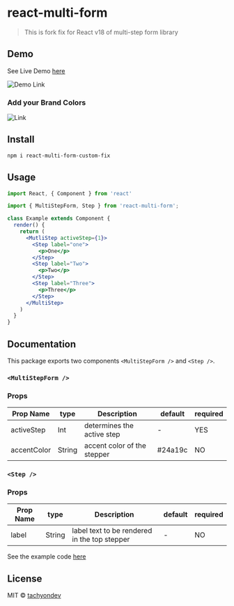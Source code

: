 # react-multi-form

> This is fork fix for React v18 of multi-step form library

## Demo
See Live Demo [here](https://harshtomar6.github.io/react-multi-form/)

![Demo Link](https://media.giphy.com/media/Q7v8WigTrzCmcUQvnA/giphy.gif)

### Add your Brand Colors
![Link](https://media.giphy.com/media/dAcoQshy4WBrlUz5CZ/giphy.gif)

## Install

```bash
npm i react-multi-form-custom-fix
```

## Usage

```jsx
import React, { Component } from 'react'

import { MultiStepForm, Step } from 'react-multi-form';

class Example extends Component {
  render() {
    return (
      <MutliStep activeStep={1}>
        <Step label="one">
          <p>One</p>
        </Step>
        <Step label="Two">
          <p>Two</p>
        </Step>
        <Step label="Three">
          <p>Three</p>
        </Step>
      </MultiStep>
    )
  }
}
```

## Documentation

This package exports two components `<MultiStepForm />` and `<Step />`.

### `<MultiStepForm />`
### Props
|Prop Name|type| Description|default|required|
|---------|----|-------|-------|--------|
|activeStep|Int|determines the active step | - | YES|
|accentColor|String|accent color of the stepper|#24a19c|NO|

### `<Step />`
### Props
|Prop Name|type|Description|default|required|
|---------|----|------|-------|--------|
|label|String|label text to be rendered in the top stepper | - | NO|

See the example code [here](https://github.com/harshtomar6/react-multi-form/blob/master/example/src/App.js)

## License

MIT © [tachyondev](https://github.com/tachyondev)
